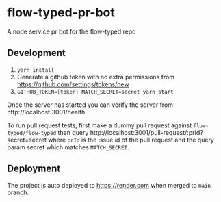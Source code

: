 # flow-typed-pr-bot
A node service pr bot for the flow-typed repo

## Development

1. `yarn install`
1. Generate a github token with no extra permissions from https://github.com/settings/tokens/new
1. `GITHUB_TOKEN=[token] MATCH_SECRET=secret yarn start`

Once the server has started you can verify the server from http://localhost:3001/health.

To run pull request tests, first make a dummy pull request against `flow-typed/flow-typed` then query http://localhost:3001/pull-request/:prId?secret=secret where `prId` is the issue id of the pull request and the query param secret which matches `MATCH_SECRET`.

## Deployment

The project is auto deployed to https://render.com when merged to `main` branch.
